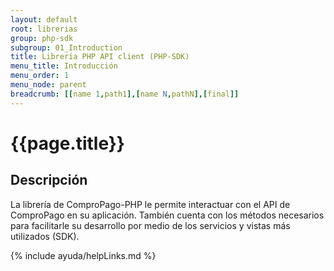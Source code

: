 ```yaml
---
layout: default
root: librerias
group: php-sdk
subgroup: 01_Introduction
title: Librería PHP API client (PHP-SDK)
menu_title: Introducción
menu_order: 1
menu_node: parent
breadcrumb: [[name 1,path1],[name N,pathN],[final]]
---
```

# {{page.title}}

## Descripción

La librería de ComproPago-PHP le permite interactuar con el API de ComproPago en su aplicación.  También cuenta con los métodos necesarios para facilitarle su desarrollo por medio de los servicios y vistas más utilizados (SDK). 


{% include ayuda/helpLinks.md %}

